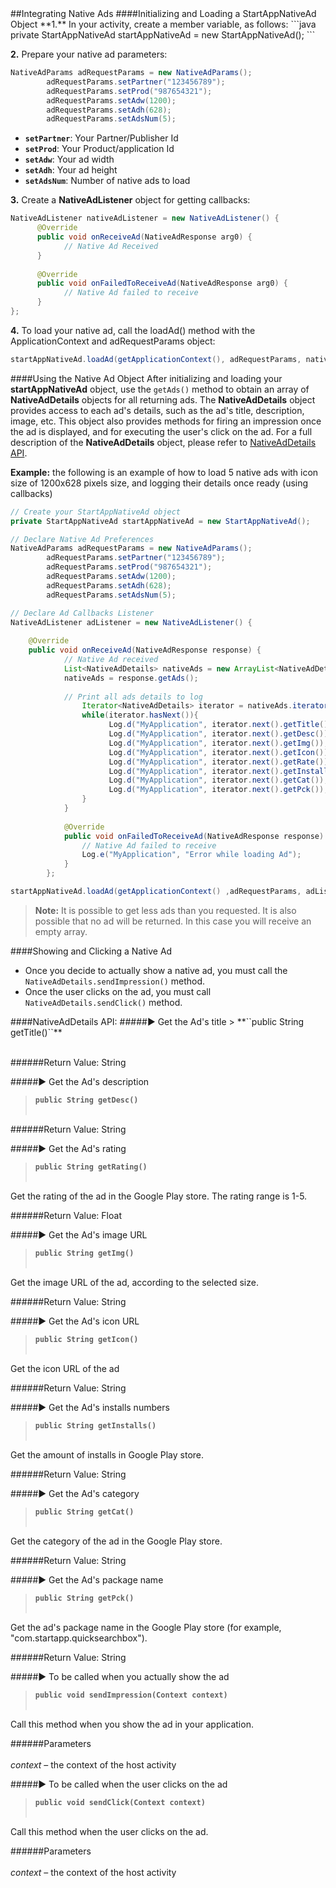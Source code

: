 <a name="using-native-ads" />
##Integrating Native Ads
####Initializing and Loading a StartAppNativeAd Object
**1.** In your activity, create a member variable, as follows:
```java
private StartAppNativeAd startAppNativeAd = new StartAppNativeAd();
```

**2.** Prepare your native ad parameters:
```java
NativeAdParams adRequestParams = new NativeAdParams();
		adRequestParams.setPartner("123456789");
		adRequestParams.setProd("987654321");
		adRequestParams.setAdw(1200);
		adRequestParams.setAdh(628);
		adRequestParams.setAdsNum(5);
```

+ **``setPartner``**: Your Partner/Publisher Id
+ **``setProd``**: Your Product/application Id
+ **``setAdw``**: Your ad width
+ **``setAdh``**: Your ad height
+ **``setAdsNum``**: Number of native ads to load

**3.** Create a **NativeAdListener** object for getting callbacks:
```java
NativeAdListener nativeAdListener = new NativeAdListener() {
	  @Override
	  public void onReceiveAd(NativeAdResponse arg0) {
			// Native Ad Received
	  }
	  
	  @Override
	  public void onFailedToReceiveAd(NativeAdResponse arg0) {
			// Native Ad failed to receive
	  }
};
```

**4.** To load your native ad, call the loadAd() method with the ApplicationContext and adRequestParams object:
```java
startAppNativeAd.loadAd(getApplicationContext(), adRequestParams, nativeAdListener);
```


####Using the Native Ad Object
After initializing and  loading your  **startAppNativeAd** object, use the ``getAds()`` method to obtain an array of **NativeAdDetails** objects for all returning ads. The **NativeAdDetails** object provides access to each ad's details, such as the ad's title, description, image, etc.  This object also provides methods for firing an impression once the ad is displayed, and for executing the user's click on the ad. For a full description of the **NativeAdDetails** object, please refer to [NativeAdDetails API](#NativeAdDetailsAPI).

**Example:** the following is an example of how to load 5 native ads with icon size of 1200x628 pixels size, and logging their details once ready (using callbacks)

```java
// Create your StartAppNativeAd object
private StartAppNativeAd startAppNativeAd = new StartAppNativeAd();

// Declare Native Ad Preferences
NativeAdParams adRequestParams = new NativeAdParams();
		adRequestParams.setPartner("123456789");
		adRequestParams.setProd("987654321");
		adRequestParams.setAdw(1200);
		adRequestParams.setAdh(628);
		adRequestParams.setAdsNum(5);

// Declare Ad Callbacks Listener
NativeAdListener adListener = new NativeAdListener() {
			
	@Override	
	public void onReceiveAd(NativeAdResponse response) {			
			// Native Ad received
			List<NativeAdDetails> nativeAds = new ArrayList<NativeAdDetails>();
			nativeAds = response.getAds();
				
			// Print all ads details to log
	            Iterator<NativeAdDetails> iterator = nativeAds.iterator();
	            while(iterator.hasNext()){
	                  Log.d("MyApplication", iterator.next().getTitle());
					  Log.d("MyApplication", iterator.next().getDesc());
					  Log.d("MyApplication", iterator.next().getImg());
					  Log.d("MyApplication", iterator.next().getIcon());
					  Log.d("MyApplication", iterator.next().getRate());
					  Log.d("MyApplication", iterator.next().getInstalls());
					  Log.d("MyApplication", iterator.next().getCat());
					  Log.d("MyApplication", iterator.next().getPck());					  					  
	            }
			}
			
			@Override
			public void onFailedToReceiveAd(NativeAdResponse response) {
				// Native Ad failed to receive
	            Log.e("MyApplication", "Error while loading Ad");
			}
		};

startAppNativeAd.loadAd(getApplicationContext() ,adRequestParams, adListener);
```

> **Note:** It is possible to get less ads than you requested. It is also possible that no ad will be returned. In this case you will receive an empty array.

####Showing and Clicking a Native Ad
+ Once you decide to actually show a native ad, you must call the ``NativeAdDetails.sendImpression()`` method.
+ Once the user clicks on the ad, you must call ``NativeAdDetails.sendClick()`` method.


<a name="NativeAdDetailsAPI" />
####NativeAdDetails API:
#####► Get the Ad's title
> **``public String getTitle()``**<br></br>

######Return Value: String

#####► Get the Ad's description
> **``public String getDesc()``**<br></br>

######Return Value: String

#####► Get the Ad's rating
> **``public String getRating()``**<br></br>

Get the rating of the ad in the Google Play store. The rating range is 1-5.

######Return Value: Float

#####► Get the Ad's image URL
> **``public String getImg()``**<br></br>

Get the image URL of the ad, according to the selected size.

######Return Value: String

#####► Get the Ad's icon URL
> **``public String getIcon()``**<br></br>

Get the icon URL of the ad

######Return Value: String


#####► Get the Ad's installs numbers
> **``public String getInstalls()``**<br></br>

Get the amount of installs in Google Play store.

######Return Value: String


#####► Get the Ad's category
> **``public String getCat()``**<br></br>

Get the category of the ad in the Google Play store.

######Return Value: String

#####► Get the Ad's package name
> **``public String getPck()``**<br></br>

Get the ad's package name in the Google Play store (for example, "com.startapp.quicksearchbox").

######Return Value: String

#####► To be called when you actually show the ad 
> **``public void sendImpression(Context context)``**<br></br>

Call this method when you show the ad in your application. 

######Parameters<br></br>
*context* – the context of the host activity

#####► To be called when the user clicks on the ad
> **``public void sendClick(Context context)``**<br></br>

Call this method when the user clicks on the ad.  

######Parameters<br></br>
*context* – the context of the host activity

